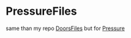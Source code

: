 # PressureFiles
same than my repo [DoorsFiles](https://github.com/Palayop7239/DoorsFiles) but for [Pressure](https://www.roblox.com/games/12411473842/Pressure)
